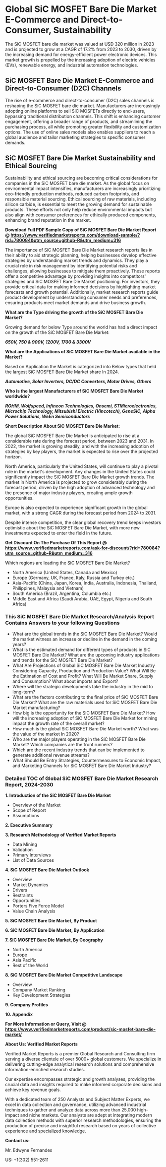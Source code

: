 <h1>Global SiC MOSFET Bare Die Market E-Commerce and Direct-to-Consumer, Sustainability</h1><p class=""><p>The SiC MOSFET bare die market was valued at USD 320 million in 2023 and is projected to grow at a CAGR of 17.2% from 2023 to 2030, driven by the increasing demand for energy-efficient power electronic devices. This market growth is propelled by the increasing adoption of electric vehicles (EVs), renewable energy, and industrial automation technologies.</p><h2>SiC MOSFET Bare Die Market E-Commerce and Direct-to-Consumer (D2C) Channels</h2><p>The rise of e-commerce and direct-to-consumer (D2C) sales channels is reshaping the SiC MOSFET bare die market. Manufacturers are increasingly adopting online platforms to sell SiC MOSFETs directly to end-users, bypassing traditional distribution channels. This shift is enhancing customer engagement, offering a broader range of products, and streamlining the purchasing process, all while promoting greater flexibility and customization options. The use of online sales models also enables suppliers to reach a global audience and tailor marketing strategies to specific consumer demands.</p><h2>SiC MOSFET Bare Die Market Sustainability and Ethical Sourcing</h2><p>Sustainability and ethical sourcing are becoming critical considerations for companies in the SiC MOSFET bare die market. As the global focus on environmental impact intensifies, manufacturers are increasingly prioritizing eco-friendly production methods, reduced carbon footprints, and responsible material sourcing. Ethical sourcing of raw materials, including silicon carbide, is essential to meet the growing demand for sustainable products. These efforts not only help reduce environmental impacts but also align with consumer preferences for ethically produced components, enhancing brand reputation in the market.</p></p><p class=""><strong>Download Full PDF Sample Copy of SiC MOSFET Bare Die Market Report @ <a href="https://www.verifiedmarketreports.com/download-sample/?rid=780084&utm_source=github-R&utm_medium=316" target="_blank">https://www.verifiedmarketreports.com/download-sample/?rid=780084&utm_source=github-R&utm_medium=316</a></strong></p><p>The importance of&nbsp;SiC MOSFET Bare Die Market research reports lies in their ability to aid strategic planning, helping businesses develop effective strategies by understanding market trends and dynamics. They play a crucial role in risk management by identifying potential risks and challenges, allowing businesses to mitigate them proactively. These reports offer a competitive advantage by providing insights into competitors' strategies and SiC MOSFET Bare Die Market positioning. For investors, they provide critical data for making informed decisions by highlighting market forecasts and growth potential. Additionally, market research reports guide product development by understanding consumer needs and preferences, ensuring products meet market demands and drive business growth.</p><p><strong>What are the&nbsp;Type driving the growth of the SiC MOSFET Bare Die Market?</strong></p><p id="" class="">Growing demand for below Type around the world has had a direct impact on the growth of the SiC MOSFET Bare Die Market:</p><p class=""><em><strong>650V, 750 & 900V, 1200V, 1700 & 3300V</strong></em></p><p class=""><strong>What are the&nbsp;Applications&nbsp;of SiC MOSFET Bare Die Market available in the Market?</strong></p><p id="" class="">Based on Application the Market is categorized into Below types that held the largest SiC MOSFET Bare Die Market share In 2024.</p><p class=""><em><strong>Automotive, Solar Inverters, DC/DC Converters, Motor Drives, Others</strong></em></p><p class=""><strong>Who is the largest Manufacturers of SiC MOSFET Bare Die Market worldwide?</strong></p><p><em><strong>ROHM, Wolfspeed, Infineon Technologies, Onsemi, STMicroelectronics, Microchip Technology, Mitsubishi Electric (Vincotech), GeneSiC, Alpha Power Solutions, WeEn Semiconductors</strong></em></p><p id="" class=""><strong>Short Description About SiC MOSFET Bare Die Market:</strong></p><p>The global SiC MOSFET Bare Die Market is anticipated to rise at a considerable rate during the forecast period, between 2023 and 2031. In 2022, the market is growing steadily, and with the increasing adoption of strategies by key players, the market is expected to rise over the projected horizon.</p><p>North America, particularly the United States, will continue to play a pivotal role in the market's development. Any changes in the United States could significantly impact the SiC MOSFET Bare Die Market growth trends. The market in North America is projected to grow considerably during the forecast period, driven by the high adoption of advanced technology and the presence of major industry players, creating ample growth opportunities.</p><p>Europe is also expected to experience significant growth in the global market, with a strong CAGR during the forecast period from 2024 to 2031.</p><p>Despite intense competition, the clear global recovery trend keeps investors optimistic about the SiC MOSFET Bare Die Market, with more new investments expected to enter the field in the future.</p><p id="" class=""><strong>Get Discount On The Purchase Of This Report @ <a href="https://www.verifiedmarketreports.com/ask-for-discount/?rid=780084?utm_source=github-R&utm_medium=316" target="_blank">https://www.verifiedmarketreports.com/ask-for-discount/?rid=780084?utm_source=github-R&utm_medium=316</a></strong></p><p class="">Which regions are leading the SiC MOSFET Bare Die Market?</p><ul><li>North America (United States, Canada and Mexico)</li><li>Europe (Germany, UK, France, Italy, Russia and Turkey etc.)</li><li>Asia-Pacific (China, Japan, Korea, India, Australia, Indonesia, Thailand, Philippines, Malaysia and Vietnam)</li><li>South America (Brazil, Argentina, Columbia etc.)</li><li>Middle East and Africa (Saudi Arabia, UAE, Egypt, Nigeria and South Africa)</li></ul><h3 id="" class="">This SiC MOSFET Bare Die Market Research/Analysis Report Contains Answers to your following Questions</h3><ul><li>What are the global trends in the SiC MOSFET Bare Die Market? Would the market witness an increase or decline in the demand in the coming years?</li><li>What is the estimated demand for different types of products in SiC MOSFET Bare Die Market? What are the upcoming industry applications and trends for the SiC MOSFET Bare Die Market?</li><li>What Are Projections of Global SiC MOSFET Bare Die Market Industry Considering Capacity, Production and Production Value? What Will Be the Estimation of Cost and Profit? What Will Be Market Share, Supply and Consumption? What about imports and Export?</li><li>Where will the strategic developments take the industry in the mid to long-term?</li><li>What are the factors contributing to the final price of SiC MOSFET Bare Die Market? What are the raw materials used for SiC MOSFET Bare Die Market manufacturing?</li><li>How big is the opportunity for the SiC MOSFET Bare Die Market? How will the increasing adoption of SiC MOSFET Bare Die Market for mining impact the growth rate of the overall market?</li><li>How much is the global SiC MOSFET Bare Die Market worth? What was the value of the market In 2020?</li><li>Who are the major players operating in the SiC MOSFET Bare Die Market? Which companies are the front runners?</li><li>Which are the recent industry trends that can be implemented to generate additional revenue streams?</li><li>What Should Be Entry Strategies, Countermeasures to Economic Impact, and Marketing Channels for SiC MOSFET Bare Die Market Industry?</li></ul><h3 id="" class="">Detailed TOC of Global SiC MOSFET Bare Die Market Research Report, 2024-2030</h3><p id="" class=""><strong>1. Introduction of the SiC MOSFET Bare Die Market</strong></p><ul><li>Overview of the Market</li><li>Scope of Report</li><li>Assumptions</li></ul><p id="" class=""><strong>2. Executive Summary</strong></p><p id="" class=""><strong>3. Research Methodology of Verified Market Reports</strong></p><ul><li>Data Mining</li><li>Validation</li><li>Primary Interviews</li><li>List of Data Sources</li></ul><p id="" class=""><strong>4. SiC MOSFET Bare Die Market Outlook</strong></p><ul><li>Overview</li><li>Market Dynamics</li><li>Drivers</li><li>Restraints</li><li>Opportunities</li><li>Porters Five Force Model</li><li>Value Chain Analysis</li></ul><p id="" class=""><strong>5. SiC MOSFET Bare Die Market, By Product</strong></p><p id="" class=""><strong>6. SiC MOSFET Bare Die Market, By Application</strong></p><p id="" class=""><strong>7. SiC MOSFET Bare Die Market, By Geography</strong></p><ul><li>North America</li><li>Europe</li><li>Asia Pacific</li><li>Rest of the World</li></ul><p id="" class=""><strong>8. SiC MOSFET Bare Die Market Competitive Landscape</strong></p><ul><li>Overview</li><li>Company Market Ranking</li><li>Key Development Strategies</li></ul><p id="" class=""><strong>9. Company Profiles</strong></p><p id="" class=""><strong>10. Appendix</strong></p><p id="" class=""><strong>For More Information or Query, Visit @ <a href="https://www.verifiedmarketreports.com/product/sic-mosfet-bare-die-market/" target="_blank">https://www.verifiedmarketreports.com/product/sic-mosfet-bare-die-market/</a></strong></p><p id="" class=""><strong>About Us: Verified Market Reports</strong></p><p id="" class="">Verified Market Reports is a premier Global Research and Consulting firm serving a diverse clientele of over 5000+ global customers. We specialize in delivering cutting-edge analytical research solutions and comprehensive information-enriched research studies.</p><p id="" class="">Our expertise encompasses strategic and growth analyses, providing the crucial data and insights required to make informed corporate decisions and achieve key revenue goals.</p><p id="" class="">With a dedicated team of 250 Analysts and Subject Matter Experts, we excel in data collection and governance, utilizing advanced industrial techniques to gather and analyze data across more than 25,000 high-impact and niche markets. Our analysts are adept at integrating modern data collection methods with superior research methodologies, ensuring the production of precise and insightful research based on years of collective experience and specialized knowledge.</p><p id="" class=""><strong>Contact us:</strong></p><p id="" class="">Mr. Edwyne Fernandes</p><p id="" class="">US: +1(302) 551-2611</p>